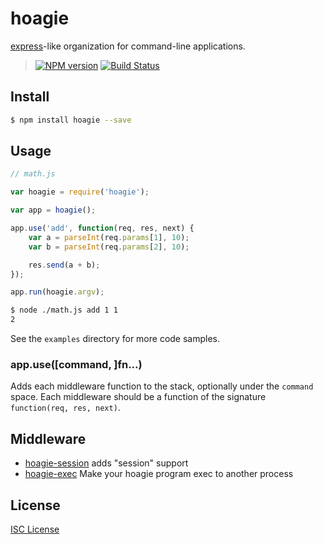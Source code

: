 # hoagie

[express][express]-like organization for command-line applications.

> [![NPM version][npm-badge]][npm]
> [![Build Status][travis-badge]][travis-ci]

## Install

``` bash
$ npm install hoagie --save
```

## Usage

``` js
// math.js

var hoagie = require('hoagie');

var app = hoagie();

app.use('add', function(req, res, next) {
	var a = parseInt(req.params[1], 10);
	var b = parseInt(req.params[2], 10);

	res.send(a + b);
});

app.run(hoagie.argv);
```

``` bash
$ node ./math.js add 1 1
2
```

See the `examples` directory for more code samples.

### app.use([command, ]fn...)

Adds each middleware function to the stack, optionally under the `command` space. Each middleware should be a function of the signature `function(req, res, next)`.

## Middleware

- [hoagie-session][hoagie-session] adds "session" support
- [hoagie-exec][hoagie-exec] Make your hoagie program exec to another process

## License

[ISC License][LICENSE]

[express]: https://github.com/strongloop/express
[npm]: http://badge.fury.io/js/hoagie
[npm-badge]: https://badge.fury.io/js/hoagie.svg
[travis-ci]: https://travis-ci.org/jeremyruppel/hoagie
[travis-badge]: https://travis-ci.org/jeremyruppel/hoagie.svg?branch=master
[LICENSE]: https://github.com/jeremyruppel/hoagie/blob/master/LICENSE
[hoagie-session]: https://github.com/jeremyruppel/hoagie-session
[hoagie-exec]: https://github.com/jeremyruppel/hoagie-exec
